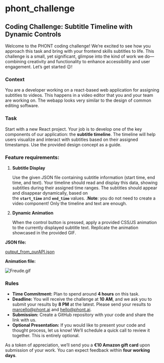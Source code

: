 # phont_challenge
## **Coding Challenge: Subtitle Timeline with Dynamic Controls**

Welcome to the PHONT coding challenge! We’re excited to see how you approach this task and bring with your frontend skills subtitles to life. This challenge is a small, yet significant, glimpse into the kind of work we do—combining creativity and functionality to enhance accessibility and user engagement. Let’s get started 😉!

### **Context**

You are a developer working on a react-based web application for assigning subtitles to videos. This happens in a video editor that you and your team are working on. The webapp looks very similar to the design of common editing software.

### **Task**

Start with a new React project. Your job is to develop one of the key components of our application: the **subtitle timeline**. The timeline will help users visualize and interact with subtitles based on their assigned timestamps. Use the provided design concept as a guide.

### **Feature requirements:**

1. **Subtitle Display** 
    
    Use the given JSON file containing subtitle information (start time, end time, and text). Your timeline should read and display this data, showing subtitles during their assigned time ranges. The subtitles should appear and disappear dynamically, based on the **`start_time`** and **`end_time`** values.
    .**Note**: you do not need to create a video component! Only the timeline and text are enough.
    
2. **Dynamic Animation**
    
    When the control button is pressed, apply a provided CSS/JS animation to the currently displayed subtitle text. Replicate the animation showcased in the provided GIF.
    

**JSON file:**

[output_from_ourAPI.json](https://prod-files-secure.s3.us-west-2.amazonaws.com/7329c3ac-e31e-4eb7-b0d3-9490ba5e8c8c/a42a5c64-b936-4df8-8365-8e3711bddf08/output_from_ourAPI.json)

**Animation file:**

![Freude.gif](https://prod-files-secure.s3.us-west-2.amazonaws.com/7329c3ac-e31e-4eb7-b0d3-9490ba5e8c8c/f3b1dfcb-a068-460a-8f88-ac9141096a94/Freude.gif)

### **Rules**

- **Time Commitment:** Plan to spend around **4 hours** on this task.
- **Deadline:** You will receive the challenge at **10 AM**, and we ask you to submit your results by **8 PM** at the latest. Please send your results to [marcello@phont.ai](mailto:marcello@phont.ai) and [hello@phont.ai](mailto:hello@phont.ai).
- **Submission:** Create a GitHub repository with your code and share the link with us.
- **Optional Presentation:** If you would like to present your code and thought process, let us know! We’ll schedule a quick call to review it together. This is entirely optional.

As a token of appreciation, we’ll send you a **€10 Amazon gift card** upon submission of your work. You can expect feedback within **four working days**.